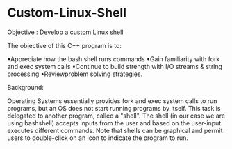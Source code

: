 # Custom-Linux-Shell


Objective : Develop a custom Linux shell

The objective of this C++ program is to:

•Appreciate how the bash shell runs commands
•Gain familiarity with fork and exec system calls
•Continue to build strength with I/O streams & string processing
•Reviewproblem solving strategies.


Background:

Operating Systems essentially provides fork and exec system calls to run programs, but an OS 
does not start running programs by itself. This task is delegated to another program, called 
a "shell". The shell (in our case we are using bashshell) accepts inputs from the user and 
based on the user-input executes different commands. Note that shells can be graphical and permit 
users to double-click on an icon to indicate the program to run.
